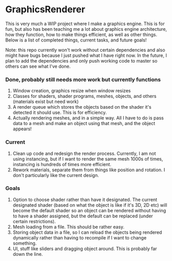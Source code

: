 # GraphicsRenderer

This is very much a WIP project where I make a graphics engine. This is for fun, but also has been teaching me a lot about graphics engine architecture,
how they function, how to make things efficient, as well as other things. Below is a list of completed things, current tasks, and future goals!

Note: this repo currently won't work without certain dependencies and also might have bugs because I just pushed what I have right now. In the future, I plan to add the dependencies
and only push working code to master so others can see what I've done.

### Done, probably still needs more work but currently functions
1. Window creation, graphics resize when window resizes
2. Classes for shaders, shader programs, meshes, objects, and others (materials exist but need work)
3. A render queue which stores the objects based on the shader it's detected it should use. This is for efficiency.
4. Actually rendering meshes, and in a simple way. All I have to do is pass data to a mesh and make an object using that mesh, and the object appears!

### Current
1. Clean up code and redesign the render process. Currently, I am not using instancing, but if I want to render the same mesh 1000s of times, instancing is hundreds of times
more efficient.
2. Rework materials, separate them from things like position and rotation. I don't particularly like the current design.

### Goals
1. Option to choose shader rather than have it designated. The current designated shader (based on what the object is like if it's 3D, 2D etc) will become the default shader
so an object can be rendered without having to have a shader assigned, but the default can be replaced (under certain restrictions).
2. Mesh loading from a file. This should be rather easy.
3. Storing object data in a file, so I can reload the objects being rendered dynamically rather than having to recompile if I want to change something.
4. UI, stuff like sliders and dragging object around. This is probably far down the line.
